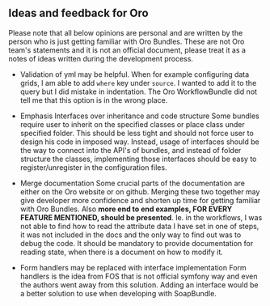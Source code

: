 ## Ideas and feedback for Oro

Please note that all below opinions are personal and are written by the person who is just getting familiar with Oro Bundles.
These are not Oro team's statements and it is not an official document, please treat it as a notes of ideas written during
the development process.

* Validation of yml may be helpful.
When for example configuring data grids, I am able to add `where` key under `source`. I wanted to add it to the query
but I did mistake in indentation. The Oro WorkflowBundle did not tell me that this option is in the wrong place.

* Emphasis Interfaces over inheritance and code structure
Some bundles require user to inherit on the specified classes or place class under specified folder. This should
be less tight and should not force user to design his code in imposed way. Instead, usage of interfaces should be
the way to connect into the API's of bundles, and instead of folder structure the classes, implementing those interfaces
should be easy to register/unregister in the configuration files.

* Merge documentation
Some crucial parts of the documentation are either on the Oro website or on github. Merging these two together may
give developer more confidence and shorten up time for getting familiar with Oro Bundles.
Also __more end to end examples, FOR EVERY FEATURE MENTIONED, should be presented__. Ie. in the workflows, I was not able to find how to read
the attribute data I have set in one of steps, it was not included in the docs and the only way to find
out was to debug the code. It should be mandatory to provide documentation for reading state, when there is a document
on how to modify it.

* Form handlers may be replaced with interface implementation
Form handlers is the idea from FOS that is not official symfony way and even the authors went away from this solution.
Adding an interface would be a better solution to use when developing with SoapBundle.



